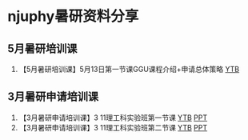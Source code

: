 
# njuphy暑研资料分享

## 5月暑研培训课
1. 【5月暑研培训课】5月13日第一节课GGU课程介绍+申请总体策略
[YTB](https://youtu.be/w_Wd9xLUWeo)
## 3月暑研申请培训课
1. 【3月暑研申请培训课】3 11理工科实验班第一节课
[YTB](https://youtu.be/9-1wjp8IbXE)
[PPT](https://github.com/jialanxin/-/blob/master/01%20%E6%95%B4%E4%BD%93%E7%AD%96%E7%95%A5%E5%92%8C%E6%97%B6%E9%97%B4%E8%A7%84%E5%88%92.pptx)
2. 【3月暑研申请培训课】3 11理工科实验班第二节课
[YTB](https://youtu.be/7JjiAjlY2EE)
[PPT]()
